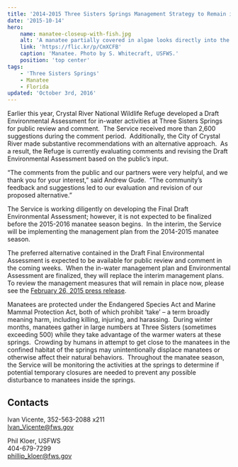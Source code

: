 ```yaml
---
title: '2014-2015 Three Sisters Springs Management Strategy to Remain in Place Until Draft Environmental Assessment is Finalized'
date: '2015-10-14'
hero:
    name: manatee-closeup-with-fish.jpg
    alt: 'A manatee partially covered in algae looks directly into the camera surrounded by a school of fish.'
    link: 'https://flic.kr/p/CmXCFB'
    caption: 'Manatee. Photo by S. Whitecraft, USFWS.'
    position: 'top center'
tags:
    - 'Three Sisters Springs'
    - Manatee
    - Florida
updated: 'October 3rd, 2016'
---
```


Earlier this year, Crystal River National Wildlife Refuge developed a Draft Environmental Assessment for in-water activities at Three Sisters Springs for public review and comment.  The Service received more than 2,600 suggestions during the comment period.  Additionally, the City of Crystal River made substantive recommendations with an alternative approach.  As a result, the Refuge is currently evaluating comments and revising the Draft Environmental Assessment based on the public’s input.  

“The comments from the public and our partners were very helpful, and we thank you for your interest,” said Andrew Gude.  “The community’s feedback and suggestions led to our evaluation and revision of our proposed alternative.”

The Service is working diligently on developing the Final Draft Environmental Assessment; however, it is not expected to be finalized before the 2015-2016 manatee season begins.  In the interim, the Service will be implementing the management plan from the 2014-2015 manatee season.

The preferred alternative contained in the Draft Final Environmental Assessment is expected to be available for public review and comment in the coming weeks.  When the in-water management plan and Environmental Assessment are finalized, they will replace the interim management plans.  To review the management measures that will remain in place now, please see the [February 26, 2015 press release](http://www.fws.gov/news/ShowNews.cfm?ID=C6870ED3-F6CD-85BA-B3EDD59616B4849D).

Manatees are protected under the Endangered Species Act and Marine Mammal Protection Act, both of which prohibit ‘take’ – a term broadly meaning harm, including killing, injuring, and harassing.  During winter months, manatees gather in large numbers at Three Sisters (sometimes exceeding 500) while they take advantage of the warmer waters at these springs.  Crowding by humans in attempt to get close to the manatees in the confined habitat of the springs may unintentionally displace manatees or otherwise affect their natural behaviors.  Throughout the manatee season, the Service will be monitoring the activities at the springs to determine if potential temporary closures are needed to prevent any possible disturbance to manatees inside the springs.

## Contacts

Ivan Vicente, 352-563-2088 x211  
[Ivan_Vicente@fws.gov](mailto:Ivan_Vicente@fws.gov)

Phil Kloer, USFWS  
404-679-7299  
[phillip_kloer@fws.gov](mailto:phillip_kloer@fws.gov)
